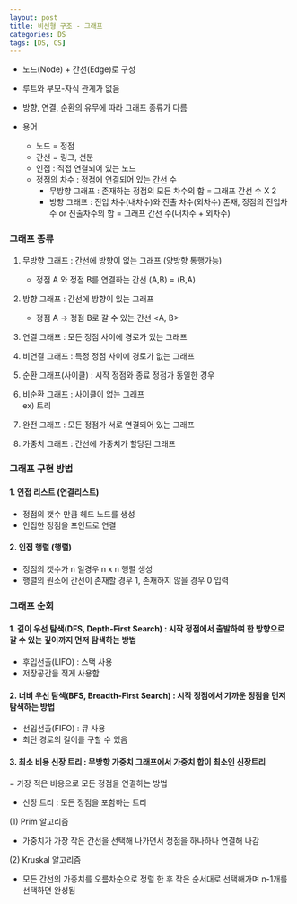 ```yaml
---
layout: post
title: 비선형 구조 - 그래프
categories: DS
tags: [DS, CS]
---
```


- 노드(Node) + 간선(Edge)로 구성
- 루트와 부모-자식 관계가 없음
- 방향, 연결, 순환의 유무에 따라 그래프 종류가 다름

- 용어
  - 노드 = 정점
  - 간선 = 링크, 선분
  - 인접 : 직접 연결되어 있는 노드
  - 정점의 차수 : 정점에 연결되어 있는 간선 수
    - 무방향 그래프 : 존재하는 정점의 모든 차수의 합 = 그래프 간선 수 X 2
    - 방향 그래프 : 진입 차수(내차수)와 진출 차수(외차수) 존재, 정점의 진입차수 or 진출차수의 합 = 그래프 간선 수(내차수 + 외차수)

### 그래프 종류

1. 무방향 그래프 : 간선에 방향이 없는 그래프 (양방향 통행가능)
    - 정점 A 와 정점 B를 연결하는 간선 (A,B) = (B,A)
2. 방향 그래프 : 간선에 방향이 있는 그래프
    - 정점 A → 정점 B로 갈 수 있는 간선 <A, B>

3. 연결 그래프 : 모든 정점 사이에 경로가 있는 그래프
4. 비연결 그래프 : 특정 정점 사이에 경로가 없는 그래프

5. 순환 그래프(사이클) : 시작 정점와 종료 정점가 동일한 경우
6. 비순환 그래프 : 사이클이 없는 그래프  
   ex) 트리

7. 완전 그래프 : 모든 정점가 서로 연결되어 있는 그래프
8. 가중치 그래프 : 간선에 가중치가 할당된 그래프

### 그래프 구현 방법
#### 1. 인접 리스트 (연결리스트)
   - 정점의 갯수 만큼 헤드 노드를 생성
   - 인접한 정점을 포인트로 연결
  

#### 2. 인접 행렬 (행렬)
   - 정점의 갯수가 n 일경우 n x n 행렬 생성
   - 행렬의 원소에 간선이 존재할 경우 1, 존재하지 않을 경우 0 입력


### 그래프 순회
#### 1. 깊이 우선 탐색(DFS, Depth-First Search) : 시작 정점에서 출발하여 한 방향으로 갈 수 있는 깊이까지 먼저 탐색하는 방법
   - 후입선출(LIFO) : 스택 사용
   - 저장공간을 적게 사용함


#### 2. 너비 우선 탐색(BFS, Breadth-First Search) : 시작 정점에서 가까운 정점을 먼저 탐색하는 방법
   - 선입선출(FIFO) : 큐 사용
   - 최단 경로의 길이를 구할 수 있음


#### 3. 최소 비용 신장 트리 : 무방향 가중치 그래프에서 가중치 합이 최소인 신장트리
   = 가장 적은 비용으로 모든 정점을 연결하는 방법
   - 신장 트리 : 모든 정점을 포함하는 트리

(1) Prim 알고리즘  
 - 가중치가 가장 작은 간선을 선택해 나가면서 정점을 하나하나 연결해 나감

(2) Kruskal 알고리즘  
- 모든 간선의 가중치를 오름차순으로 정렬 한 후 작은 순서대로 선택해가며 n-1개를 선택하면 완성됨